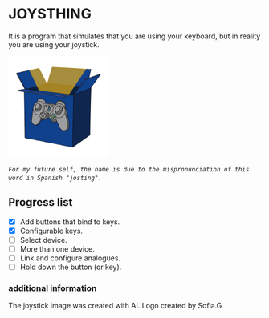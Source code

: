 # JOYSTHING
It is a program that simulates that you are using your keyboard, but in reality you are using your joystick.

<img src="assets/img/logo.png" alt="Logo" width="200" height="200">


*`For my future self, the name is due to the mispronunciation of this word in Spanish "josting".`*

## Progress list
- [X] Add buttons that bind to keys.
- [X] Configurable keys.
- [ ] Select device.
- [ ] More than one device.
- [ ] Link and configure analogues.
- [ ] Hold down the button (or key).

### additional information
The joystick image was created with AI.
Logo created by Sofia.G